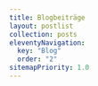 ```yaml
---
title: Blogbeiträge
layout: postlist
collection: posts
eleventyNavigation:
  key: "Blog"
  order: "2"
sitemapPriority: 1.0
---
```

